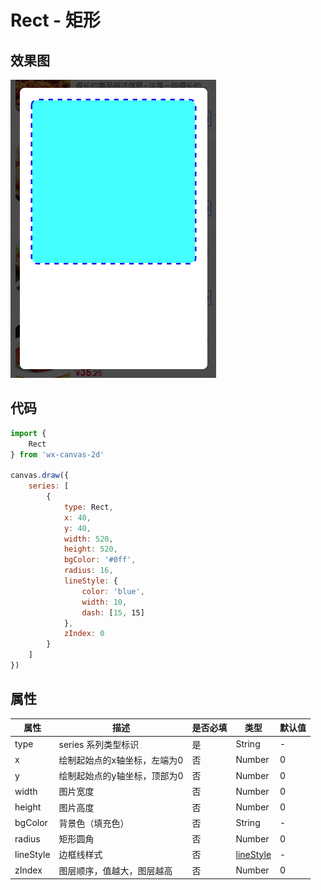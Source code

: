 # Rect - 矩形

## 效果图
![](../images/screenshot_1605710094252.png)

## 代码
```js
import {
    Rect
} from 'wx-canvas-2d'

canvas.draw({
    series: [
        {
            type: Rect,
            x: 40,
            y: 40,
            width: 520,
            height: 520,
            bgColor: '#0ff',
            radius: 16,
            lineStyle: {
                color: 'blue',
                width: 10,
                dash: [15, 15]
            },
            zIndex: 0
        }
    ]
})
```

## 属性
| 属性 | 描述 | 是否必填 | 类型 | 默认值|
| --- | --- | --- | --- | --- |
| type | series 系列类型标识 | 是 | String | - |
| x | 绘制起始点的x轴坐标，左端为0 | 否 | Number | 0 |
| y | 绘制起始点的y轴坐标，顶部为0 | 否 | Number | 0 |
| width | 图片宽度 | 否 | Number | 0 |
| height| 图片高度 | 否 | Number | 0 |
| bgColor | 背景色（填充色） | 否 | String | - |
| radius | 矩形圆角 | 否 | Number | 0 |
| lineStyle | 边框线样式 | 否 | [lineStyle](../common/lineStyle.md) | - |
| zIndex | 图层顺序，值越大，图层越高 | 否 | Number | 0 |
